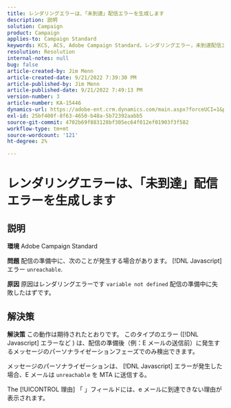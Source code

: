 ```yaml
---
title: レンダリングエラーは、「未到達」配信エラーを生成します
description: 説明
solution: Campaign
product: Campaign
applies-to: Campaign Standard
keywords: KCS, ACS, Adobe Campaign Standard，レンダリングエラー，未到達配信エラー
resolution: Resolution
internal-notes: null
bug: false
article-created-by: Jim Menn
article-created-date: 9/21/2022 7:39:30 PM
article-published-by: Jim Menn
article-published-date: 9/21/2022 7:49:13 PM
version-number: 3
article-number: KA-15446
dynamics-url: https://adobe-ent.crm.dynamics.com/main.aspx?forceUCI=1&pagetype=entityrecord&etn=knowledgearticle&id=31bf9718-e539-ed11-9db1-0022480866ad
exl-id: 25bf400f-8f63-4650-b48a-5b72392aabb5
source-git-commit: 4702b69f883128bf305ec64f012ef01903f3f582
workflow-type: tm+mt
source-wordcount: '121'
ht-degree: 2%

---
```


# レンダリングエラーは、「未到達」配信エラーを生成します

## 説明


<b>環境</b>
Adobe Campaign Standard

<b>問題</b>
配信の準備中に、次のことが発生する場合があります。 [!DNL Javascript] エラー `unreachable`.

<b>原因</b>
原因はレンダリングエラーです `variable not defined` 配信の準備中に失敗したはずです。


## 解決策


<b>解決策</b>
この動作は期待されたとおりです。 このタイプのエラー ([!DNL Javascript] エラーなど ) は、配信の準備後（例：E メールの送信前）に発生するメッセージのパーソナライゼーションフェーズでのみ検出できます。

メッセージのパーソナライゼーションは、 [!DNL Javascript] エラーが発生した場合、E メールは `unreachable` を MTA に送信する。

The [!UICONTROL 理由] 「 」フィールドには、e メールに到達できない理由が表示されます。
